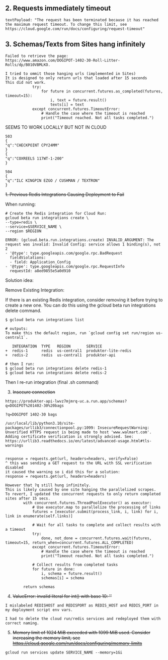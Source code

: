 ## 2. Requests immediately timeout

```
textPayload: "The request has been terminated because it has reached the maximum request timeout. To change this limit, see https://cloud.google.com/run/docs/configuring/request-timeout"
```

## 3. Schemas/Texts from Sites hang infinitely

```
Failed to retrieve the page:
https://www.amazon.com/DOGIPOT-1402-30-Roll-Litter-Rolls/dp/B010VBMLKO. 

I tried to ommit those hanging urls (implemented in Sites)
It is designed to only return urls that loaded after 15 seconds
This did not work.
            try:
                for future in concurrent.futures.as_completed(futures, timeout=15):
                    i, text = future.result()
                    texts[i] = text
            except concurrent.futures.TimeoutError:
                # Handle the case where the timeout is reached
                print("Timeout reached. Not all tasks completed.")
```

SEEMS TO WORK LOCALLY BUT NOT IN CLOUD

```
503
{
"q":"CHECKPOINT CPY24MM"
}
{
"q":"COXREELS 117WT-1-200"
}

504
{
"q":"ILC KINGPIN EZGO / CUSHMAN / TEXTRON"
}
```

~~1. Previous Redis Integrations Causing Deployment to Fail~~

When running:
```
# Create the Redis integration for Cloud Run:
gcloud beta run integrations create \
--type=redis \
--service=$SERVICE_NAME \
--region $REGION
```

```
ERROR: (gcloud.beta.run.integrations.create) INVALID_ARGUMENT: The request was invalid: Invalid Config: service allows 1 binding(s), not 2
- '@type': type.googleapis.com/google.rpc.BadRequest
  fieldViolations:
  - field: Application_Config
- '@type': type.googleapis.com/google.rpc.RequestInfo
  requestId: a8ed9855e5a0d910
```

Solution idea:

Remove Existing Integration:

If there is an existing Redis integration, consider removing it before trying to create a new one. You can do this using the gcloud beta run integrations delete command.

```
$ gcloud beta run integrations list

# outputs:
To make this the default region, run `gcloud config set run/region us-central1`.

   INTEGRATION  TYPE   REGION       SERVICE
+  redis-1      redis  us-central1  produkter-lite-redis
+  redis-2      redis  us-central1  produkter-api

# then I run:
$ gcloud beta run integrations delete redis-1
$ gcloud beta run integrations delete redis-2

```

Then I re-run integration (final .sh command)

3. ~~Insecure connection~~

```
https://produkter-api-lwvz7mjmrq-uc.a.run.app/schemas?q=DOGIPOT%201402-30%20bags

?q=DOGIPOT 1402-30 bags

/usr/local/lib/python3.10/site-packages/urllib3/connectionpool.py:1099: InsecureRequestWarning: Unverified HTTPS request is being made to host 'www.walmart.com'. Adding certificate verification is strongly advised. See: https://urllib3.readthedocs.io/en/latest/advanced-usage.html#tls-warnings


response = requests.get(url, headers=headers, verify=False)
^ this was sending a GET request to the URL with SSL verification disabled
it caused the warning so i did this for a solution:
response = requests.get(url, headers=headers)

However that ?q still hung infinitely. 
This is likely caused by one site hanging the parallelized scrapes.
To revert, I updated the concurrent requests to only return completed sites after 15 secs.
        with concurrent.futures.ThreadPoolExecutor() as executor:
            # Use executor.map to parallelize the processing of links
            futures = [executor.submit(process_link, i, link) for i, link in enumerate(self.links)]

            # Wait for all tasks to complete and collect results with a timeout
            try:
                done, not_done = concurrent.futures.wait(futures, timeout=15, return_when=concurrent.futures.ALL_COMPLETED)
            except concurrent.futures.TimeoutError:
                # Handle the case where the timeout is reached
                print("Timeout reached. Not all tasks completed.")

            # Collect results from completed tasks
            for future in done:
                i, schema = future.result()
                schemas[i] = schema

        return schemas
```

4. ~~ValueError: invalid literal for int() with base 10: ''~~

```
I mislabeled REDISHOST and REDISPORT as REDIS_HOST and REDIS_PORT in my deployment script env vars.

I had to delete the cloud run/redis services and redeployed them with correct naming.
```

5. ~~Memory limit of 1024 MiB exceeded with 1099 MiB used. Consider increasing the memory limit, see https://cloud.google.com/run/docs/configuring/memory-limits~~ 

```gcloud run services update SERVICE_NAME --memory=1Gi```
